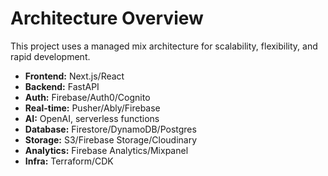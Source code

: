 # Architecture Overview

This project uses a managed mix architecture for scalability, flexibility, and rapid development.

- **Frontend:** Next.js/React
- **Backend:** FastAPI
- **Auth:** Firebase/Auth0/Cognito
- **Real-time:** Pusher/Ably/Firebase
- **AI:** OpenAI, serverless functions
- **Database:** Firestore/DynamoDB/Postgres
- **Storage:** S3/Firebase Storage/Cloudinary
- **Analytics:** Firebase Analytics/Mixpanel
- **Infra:** Terraform/CDK
